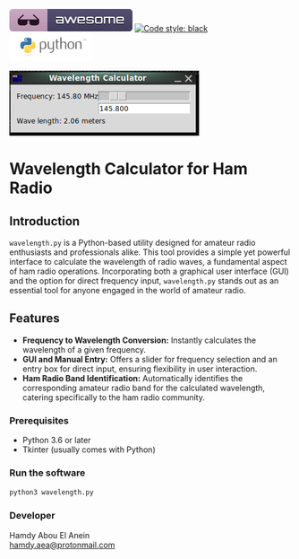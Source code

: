![Awesome](awesome.svg) [![Code style: black](https://img.shields.io/badge/code%20style-black-000000.svg)](https://github.com/psf/black) ![Python](python.png)  


![Screenshot](wave.png)



# Wavelength Calculator for Ham Radio

## Introduction

`wavelength.py` is a Python-based utility designed for amateur radio enthusiasts and professionals alike. This tool provides a simple yet powerful interface to calculate the wavelength of radio waves, a fundamental aspect of ham radio operations. Incorporating both a graphical user interface (GUI) and the option for direct frequency input, `wavelength.py` stands out as an essential tool for anyone engaged in the world of amateur radio.

## Features

- **Frequency to Wavelength Conversion:** Instantly calculates the wavelength of a given frequency.
- **GUI and Manual Entry:** Offers a slider for frequency selection and an entry box for direct input, ensuring flexibility in user interaction.
- **Ham Radio Band Identification:** Automatically identifies the corresponding amateur radio band for the calculated wavelength, catering specifically to the ham radio community.


### Prerequisites

- Python 3.6 or later
- Tkinter (usually comes with Python)

### Run the software   

```bash
python3 wavelength.py
```

### Developer   

Hamdy Abou El Anein   
hamdy.aea@protonmail.com     
